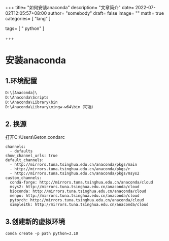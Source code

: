 +++
title= "如何安装anaconda"
description= "文章简介"
date= 2022-07-02T12:05:57+08:00
author= "somebody"
draft= false
image= "" 
math= true
categories= [
    "lang"
]

tags=  [
    " python"
]

+++

# 安装anaconda

## 1.环境配置

~~~bash
D:\[Anaconda]\ 
D:\Anaconda\Scripts 
D:\Anaconda\Library\bin 
D:\Anaconda\Library\mingw-w64\bin（可选）
~~~

## 2. 换源

打开C:\Users\Geton\.condarc

~~~
channels:
  - defaults
show_channel_urls: true
default_channels:
  - http://mirrors.tuna.tsinghua.edu.cn/anaconda/pkgs/main
  - http://mirrors.tuna.tsinghua.edu.cn/anaconda/pkgs/r
  - http://mirrors.tuna.tsinghua.edu.cn/anaconda/pkgs/msys2
custom_channels:
  conda-forge: http://mirrors.tuna.tsinghua.edu.cn/anaconda/cloud
  msys2: http://mirrors.tuna.tsinghua.edu.cn/anaconda/cloud
  bioconda: http://mirrors.tuna.tsinghua.edu.cn/anaconda/cloud
  menpo: http://mirrors.tuna.tsinghua.edu.cn/anaconda/cloud
  pytorch: http://mirrors.tuna.tsinghua.edu.cn/anaconda/cloud
  simpleitk: http://mirrors.tuna.tsinghua.edu.cn/anaconda/cloud
~~~

## 3.创建新的虚拟环境

~~~
conda create -p path python=3.10
~~~

